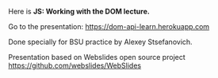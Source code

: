 Here is **JS: Working with the DOM lecture.**

Go to the presentation: https://dom-api-learn.herokuapp.com

Done specially for BSU practice by Alexey Stsefanovich. 

Presentation based on Webslides open source project
https://github.com/webslides/WebSlides
